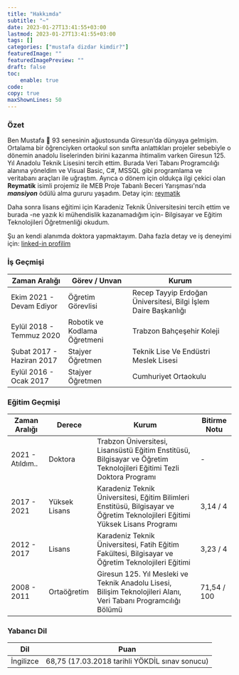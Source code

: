 ```yaml
---
title: "Hakkımda"
subtitle: "~"
date: 2023-01-27T13:41:55+03:00
lastmod: 2023-01-27T13:41:55+03:00
tags: []
categories: ["mustafa dizdar kimdir?"]
featuredImage: ""
featuredImagePreview: ""
draft: false
toc:
    enable: true
code:
copy: true
maxShownLines: 50
---
```


### Özet
Ben Mustafa 🙂 93 senesinin ağustosunda Giresun’da dünyaya gelmişim.
Ortalama bir öğrenciyken ortaokul son sınıfta anlattıkları projeler sebebiyle o
dönemin anadolu liselerinden birini kazanma ihtimalim varken Giresun 125. Yıl Anadolu Teknik Lisesini tercih ettim.
Burada Veri Tabanı Programcılığı alanına yöneldim ve Visual Basic, C#, MSSQL gibi programlama ve veritabanı araçları ile uğraştım. Ayrıca o dönem için oldukça ilgi çekici olan
**Reymatik** isimli projemiz ile MEB Proje Tabanlı Beceri Yarışması'nda ***mansiyon*** ödülü alma gururu yaşadım. Detay için: [reymatik](/reymatik)

Daha sonra lisans eğitimi için Karadeniz Teknik Üniversitesini tercih ettim ve
burada -ne yazık ki mühendislik kazanamadığım için- Bilgisayar ve Eğitim Teknolojileri Öğretmenliği okudum.


Şu an kendi alanımda doktora yapmaktayım. Daha fazla detay ve iş deneyimi için: [linked-in profilim](https://www.linkedin.com/in/mstfdzdr/)

### İş Geçmişi

| Zaman Aralığı             | Görev / Unvan                | Kurum                                                           |
|---------------------------|------------------------------|-----------------------------------------------------------------|
| Ekim 2021 - Devam Ediyor  | Öğretim Görevlisi            | Recep Tayyip Erdoğan Üniversitesi, Bilgi İşlem Daire Başkanlığı |
| Eylül 2018 - Temmuz 2020  | Robotik ve Kodlama Öğretmeni | Trabzon Bahçeşehir Koleji                                       |
| Şubat 2017 - Haziran 2017 | Stajyer Öğretmen             | Teknik Lise Ve Endüstri Meslek Lisesi                           |
| Eylül 2016 - Ocak 2017    | Stajyer Öğretmen             | Cumhuriyet Ortaokulu                                            |

### Eğitim Geçmişi

| Zaman Aralığı       | Derece        | Kurum                                                                                                                         | Bitirme Notu |
|---------------------|---------------|-------------------------------------------------------------------------------------------------------------------------------|--------------|
| 2021 - Atıldım.. | Doktora       | Trabzon Üniversitesi, Lisansüstü Eğitim Enstitüsü, Bilgisayar ve Öğretim Teknolojileri Eğitimi Tezli Doktora Programı         | -            |
| 2017 - 2021         | Yüksek Lisans | Karadeniz Teknik Üniversitesi, Eğitim Bilimleri Enstitüsü, Bilgisayar ve Öğretim Teknolojileri Eğitimi Yüksek Lisans Programı | 3,14 / 4     |
| 2012 - 2017         | Lisans        | Karadeniz Teknik Üniversitesi, Fatih Eğitim Fakültesi, Bilgisayar ve Öğretim Teknolojileri Eğitimi                            | 3,23 / 4     |
| 2008 - 2011         | Ortaöğretim   | Giresun 125. Yıl Mesleki ve Teknik Anadolu Lisesi, Bilişim Teknolojileri Alanı, Veri Tabanı Programcılığı Bölümü              | 71,54 / 100  |

### Yabancı Dil

| Dil       | Puan                                           |
|-----------|------------------------------------------------|
| İngilizce | 68,75 (17.03.2018 tarihli YÖKDİL sınav sonucu) |

